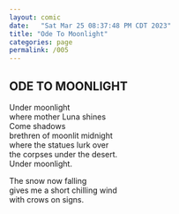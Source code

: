 ```yaml
---
layout: comic
date:   "Sat Mar 25 08:37:48 PM CDT 2023"
title: "Ode To Moonlight"
categories: page
permalink: /005
---
```

## ODE TO MOONLIGHT
Under moonlight<br />
where mother Luna shines<br />
Come shadows<br />
brethren of moonlit midnight<br />
where the statues lurk over<br />
the corpses under the desert.<br />
Under moonlight.

The snow now falling<br />
gives me a short chilling wind<br />
with crows on signs.
